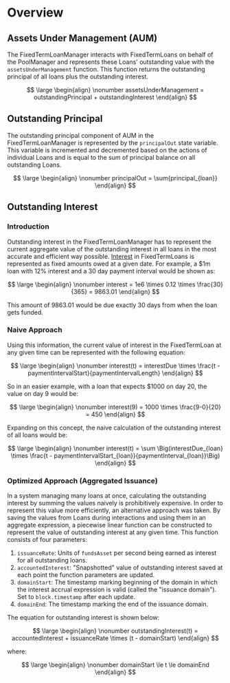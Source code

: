 # Overview

## Assets Under Management (AUM)

The FixedTermLoanManager interacts with FixedTermLoans on behalf of the PoolManager and represents these Loans' outstanding value with the `assetsUnderManagement` function. This function returns the outstanding principal of all loans plus the outstanding interest.

$$
\large \begin{align} \nonumber assetsUnderManagement = outstandingPrincipal + outstandingInterest \end{align}
$$

## Outstanding Principal

The outstanding principal component of AUM in the FixedTermLoanManager is represented by the `principalOut` state variable. This variable is incremented and decremented based on the actions of individual Loans and is equal to the sum of principal balance on all outstanding Loans.

$$
\large \begin{align} \nonumber principalOut = \sum{principal_{loan}} \end{align}
$$

## Outstanding Interest

### Introduction

Outstanding interest in the FixedTermLoanManager has to represent the current aggregate value of the outstanding interest in all loans in the most accurate and efficient way possible. [Interest](../../loan-managers/loans/loans.md#amortization-calculation) in FixedTermLoans is represented as fixed amounts owed at a given date. For example, a $1m loan with 12% interest and a 30 day payment interval would be shown as:

$$
\large \begin{align} \nonumber interest = 1e6 \times 0.12 \times \frac{30}{365} = 9863.01 \end{align}
$$

This amount of $9863.01$ would be due exactly 30 days from when the loan gets funded.

### Naive Approach

Using this information, the current value of interest in the FixedTermLoan at any given time can be represented with the following equation:

$$
\large \begin{align} \nonumber interest(t) = interestDue \times \frac{t - paymentIntervalStart}{paymentIntervalLength} \end{align}
$$

So in an easier example, with a loan that expects $1000 on day 20, the value on day 9 would be:

$$
\large \begin{align} \nonumber interest(9) = 1000 \times \frac{9-0}{20} = 450 \end{align}
$$

Expanding on this concept, the naive calculation of the outstanding interest of all loans would be:

$$
\large \begin{align} \nonumber interest(t) = \sum \Big(interestDue_{loan} \times \frac{t - paymentIntervalStart_{loan}}{paymentInterval_{loan}}\Big) \end{align}
$$

### Optimized Approach (Aggregated Issuance)

In a system managing many loans at once, calculating the outstanding interest by summing the values naively is prohibitively expensive. In order to represent this value more efficiently, an alternative approach was taken. By saving the values from Loans during interactions and using them in an aggregate expression, a piecewise linear function can be constructed to represent the value of outstanding interest at any given time. This function consists of four parameters:

1. `issuanceRate`: Units of `fundsAsset` per second being earned as interest for all outstanding loans.
2. `accountedInterest`: "Snapshotted" value of outstanding interest saved at each point the function parameters are updated.
3. `domainStart`: The timestamp marking beginning of the domain in which the interest accrual expression is valid (called the "issuance domain"). Set to `block.timestamp` after each update.
4. `domainEnd`: The timestamp marking the end of the issuance domain.

The equation for outstanding interest is shown below:

$$
\large \begin{align} \nonumber outstandingInterest(t) = accountedInterest + issuanceRate \times (t - domainStart) \end{align}
$$

where:

$$
\large \begin{align} \nonumber domainStart \le t \le domainEnd \end{align}
$$
